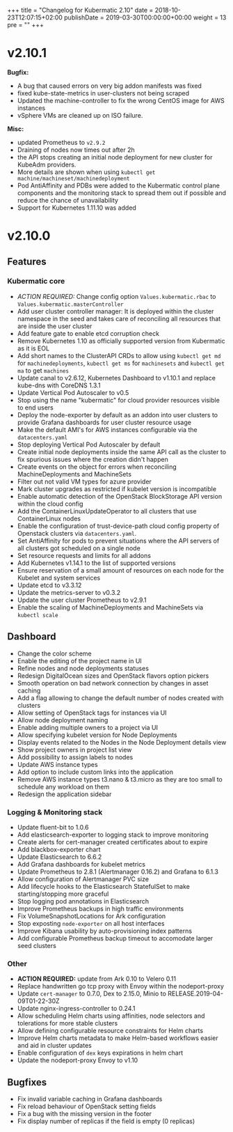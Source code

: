 +++
title = "Changelog for Kubermatic 2.10"
date = 2018-10-23T12:07:15+02:00
publishDate = 2019-03-30T00:00:00+00:00
weight = 13
pre = "<b></b>"
+++

# v2.10.1

**Bugfix:**

- A bug that caused errors on very big addon manifests was fixed
- fixed kube-state-metrics in user-clusters not being scraped
- Updated the machine-controller to fix the wrong CentOS image for AWS instances
- vSphere VMs are cleaned up on ISO failure.


**Misc:**

- updated Prometheus to `v2.9.2`
- Draining of nodes now times out after 2h
- the API stops creating an initial node deployment for new cluster for KubeAdm providers.
- More details are shown when using `kubectl get machine/machineset/machinedeployment`
- Pod AntiAffinity and PDBs were added to the Kubermatic control plane components and the monitoring stack to spread them out if possible and reduce the chance of unavailability
- Support for Kubernetes 1.11.10 was added




# v2.10.0

## Features

### Kubermatic core

* *ACTION REQUIRED:* Change config option `Values.kubermatic.rbac` to `Values.kubermatic.masterController`
* Add user cluster controller manager: It is deployed within the cluster namespace in the seed and takes care of reconciling all resources that are inside the user cluster
* Add feature gate to enable etcd corruption check
* Remove Kubernetes 1.10 as officially supported version from Kubermatic as it is EOL
* Add short names to the ClusterAPI CRDs to allow using `kubectl get md` for `machinedeployments`, `kubectl get ms` for `machinesets` and `kubectl get ma` to get `machines`
* Update canal to v2.6.12, Kubernetes Dashboard to v1.10.1 and replace kube-dns with CoreDNS 1.3.1
* Update Vertical Pod Autoscaler to v0.5
* Stop using the name "kubermatic" for cloud provider resources visible to end users
* Deploy the node-exporter by default as an addon into user clusters to provide Grafana dashboards for user cluster resource usage
* Make the default AMI's for AWS instances configurable via the `datacenters.yaml`
* Stop deploying Vertical Pod Autoscaler by default 
* Create initial node deployments inside the same API call as the cluster to fix spurious issues where the creation didn't happen
* Create events on the object for errors when reconciling MachineDeployments and MachineSets 
* Filter out not valid VM types for azure provider
* Mark cluster upgrades as restricted if kubelet version is incompatible
* Enable automatic detection of the OpenStack BlockStorage API version within the cloud config
* Add the ContainerLinuxUpdateOperator to all clusters that use ContainerLinux nodes
* Enable the configuration of trust-device-path cloud config property of Openstack clusters via `datacenters.yaml`.
* Set AntiAffinity for pods to prevent situations where the API servers of all clusters got scheduled on a single node
* Set resource requests and limits for all addons
* Add Kubernetes v1.14.1 to the list of supported versions
* Ensure reservation of a small amount of resources on each node for the Kubelet and system services
* Update etcd to v3.3.12
* Update the metrics-server to v0.3.2
* Update the user cluster Prometheus to v2.9.1
* Enable the scaling of MachineDeployments and MachineSets via `kubectl scale`

## Dashboard

* Change the color scheme 
* Enable the editing of the project name in UI
* Refine nodes and node deployments statuses 
* Redesign DigitalOcean sizes and OpenStack flavors option pickers
* Smooth operation on bad network connection by changes in asset caching
* Add a flag allowing to change the default number of nodes created with clusters
* Allow setting of OpenStack tags for instances via UI 
* Allow node deployment naming
* Enable adding multiple owners to a project via UI
* Allow specifying kubelet version for Node Deployments
* Display events related to the Nodes in the Node Deployment details view
* Show project owners in project list view 
* Add possibility to assign labels to nodes
* Update AWS instance types
* Add option to include custom links into the application
* Remove AWS instance types t3.nano & t3.micro as they are too small to schedule any workload on them
* Redesign the application sidebar

### Logging & Monitoring stack

* Update fluent-bit to 1.0.6
* Add elasticsearch-exporter to logging stack to improve monitoring
* Create alerts for cert-manager created certificates about to expire
* Add blackbox-exporter chart
* Update Elasticsearch to 6.6.2
* Add Grafana dashboards for kubelet metrics
* Update Prometheus to 2.8.1 (Alertmanager 0.16.2) and Grafana to 6.1.3
* Allow configuration of Alertmanager PVC size
* Add lifecycle hooks to the Elasticsearch StatefulSet to make starting/stopping more graceful
* Stop logging pod annotations in Elasticsearch
* Improve Prometheus backups in high traffic environments
* Fix VolumeSnapshotLocations for Ark configuration
* Stop exposting `node-exporter` on all host interfaces 
* Improve Kibana usability by auto-provisioning index patterns
* Add configurable Prometheus backup timeout to accomodate larger seed clusters

### Other

* **ACTION REQUIRED:** update from Ark 0.10 to Velero 0.11
* Replace handwritten go tcp proxy with Envoy within the nodeport-proxy
* Update `cert-manager` to 0.7.0, Dex to 2.15.0, Minio to RELEASE.2019-04-09T01-22-30Z
* Update nginx-ingress-controller to 0.24.1
* Allow scheduling Helm charts using affinities, node selectors and tolerations for more stable clusters
* Allow defining configurable resource constraints for Helm charts
* Improve Helm charts metadata to make Helm-based workflows easier and aid in cluster updates
* Enable configuration of `dex` keys expirations in helm chart
* Update the nodeport-proxy Envoy to v1.10

## Bugfixes

* Fix invalid variable caching in Grafana dashboards
* Fix reload behaviour of OpenStack setting fields
* Fix a bug with the missing version in the footer
* Fix display number of replicas if the field is empty (0 replicas)
